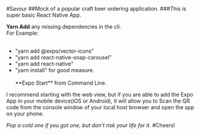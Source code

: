 #Savour
##Mock of a popular craft beer ordering application. 
###This is super basic React Native App.  

**Yarn Add** any missing dependencies in the cli. 
<br>
<text>For Example:
</text>

<ul>
<br>
<li>
"yarn add @expo/vector-icons" 
<br>
<li>
"yarn add react-native-snap-carousel"
<br>
<li>
"yarn add react-native"
<br>
<li>
"yarn install" for good measure. 
<br>
<br>
**Expo Start** from Command Line.  
</ul>
I recommend starting with the web view, but if you are able to add the Expo App in your mobile device(iOS or Android), it will allow you to Scan the QR code from the console window of your local host browser and open the app on your phone. 

*Pop a cold one if you got one, but don't risk your life for it.* 
#Cheers!  
